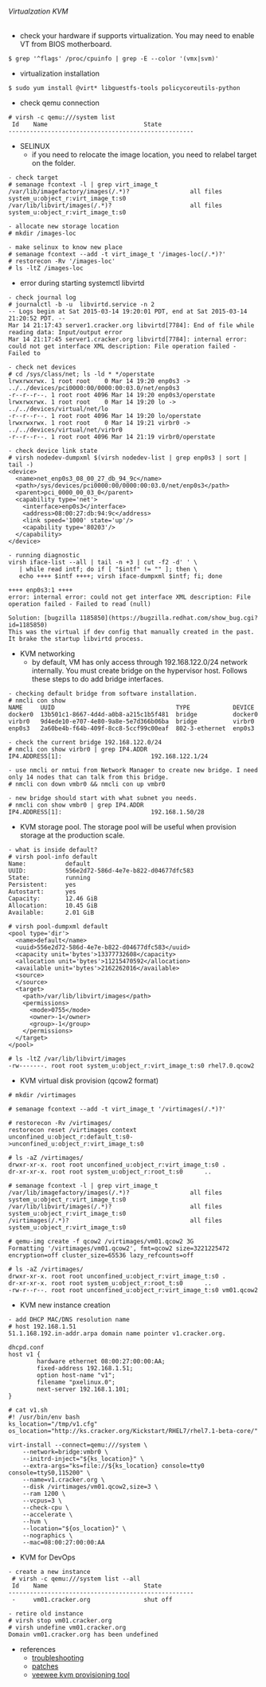 ###### Virtualzation KVM
* check your hardware if supports virtualization. You may need to enable VT from BIOS motherboard.
```
$ grep '^flags' /proc/cpuinfo | grep -E --color '(vmx|svm)'
```
* virtualization installation
```
$ sudo yum install @virt* libguestfs-tools policycoreutils-python
```
* check qemu connection
```
# virsh -c qemu:///system list
 Id    Name                           State
----------------------------------------------------
```
* SELINUX
  - if you need to relocate the image location, you need to relabel target on the folder.
```
- check target
# semanage fcontext -l | grep virt_image_t
/var/lib/imagefactory/images(/.*)?                 all files          system_u:object_r:virt_image_t:s0
/var/lib/libvirt/images(/.*)?                      all files          system_u:object_r:virt_image_t:s0

- allocate new storage location
# mkdir /images-loc

- make selinux to know new place
# semanage fcontext --add -t virt_image_t '/images-loc(/.*)?'
# restorecon -Rv '/images-loc'
# ls -ltZ /images-loc
```
* error during starting systemctl libvirtd 
```
- check journal log
# journalctl -b -u  libvirtd.service -n 2
-- Logs begin at Sat 2015-03-14 19:20:01 PDT, end at Sat 2015-03-14 21:20:52 PDT. --
Mar 14 21:17:43 server1.cracker.org libvirtd[7784]: End of file while reading data: Input/output error
Mar 14 21:17:45 server1.cracker.org libvirtd[7784]: internal error: could not get interface XML description: File operation failed - Failed to

- check net devices
# cd /sys/class/net; ls -ld * */operstate
lrwxrwxrwx. 1 root root    0 Mar 14 19:20 enp0s3 -> ../../devices/pci0000:00/0000:00:03.0/net/enp0s3
-r--r--r--. 1 root root 4096 Mar 14 19:20 enp0s3/operstate
lrwxrwxrwx. 1 root root    0 Mar 14 19:20 lo -> ../../devices/virtual/net/lo
-r--r--r--. 1 root root 4096 Mar 14 19:20 lo/operstate
lrwxrwxrwx. 1 root root    0 Mar 14 19:21 virbr0 -> ../../devices/virtual/net/virbr0
-r--r--r--. 1 root root 4096 Mar 14 21:19 virbr0/operstate

- check device link state
# virsh nodedev-dumpxml $(virsh nodedev-list | grep enp0s3 | sort | tail -)
<device>
  <name>net_enp0s3_08_00_27_db_94_9c</name>
  <path>/sys/devices/pci0000:00/0000:00:03.0/net/enp0s3</path>
  <parent>pci_0000_00_03_0</parent>
  <capability type='net'>
    <interface>enp0s3</interface>
    <address>08:00:27:db:94:9c</address>
    <link speed='1000' state='up'/>
    <capability type='80203'/>
  </capability>
</device>

- running diagnostic
virsh iface-list --all | tail -n +3 | cut -f2 -d' ' \
   | while read intf; do if [ "$intf" != "" ]; then \
   echo ++++ $intf ++++; virsh iface-dumpxml $intf; fi; done

++++ enp0s3:1 ++++
error: internal error: could not get interface XML description: File operation failed - Failed to read (null)

Solution: [bugzilla 1185850](https://bugzilla.redhat.com/show_bug.cgi?id=1185850)
This was the virtual if dev config that manually created in the past. It brake the startup libvirtd process.
```
* KVM networking
  - by default, VM has only access through 192.168.122.0/24 network internally. You must create bridge on the hypervisor host. Follows these steps to do add bridge interfaces.
```
- checking default bridge from software installation.
# nmcli con show
NAME     UUID                                  TYPE            DEVICE
docker0  13b501c1-8667-4d4d-a0b8-a215c1b5f481  bridge          docker0
virbr0   9d4ede10-e707-4e80-9a8e-5e7d366b06ba  bridge          virbr0
enp0s3   2a60be4b-f64b-409f-8cc8-5ccf99c00eaf  802-3-ethernet  enp0s3

- check the current bridge 192.168.122.0/24
# nmcli con show virbr0 | grep IP4.ADDR
IP4.ADDRESS[1]:                         192.168.122.1/24

- use nmcli or nmtui from Network Manager to create new bridge. I need only 14 nodes that can talk from this bridge.
# nmcli con down vmbr0 && nmcli con up vmbr0

- new bridge should start with what subnet you needs.
# nmcli con show vmbr0 | grep IP4.ADDR
IP4.ADDRESS[1]:                         192.168.1.50/28
```
* KVM storage pool. The storage pool will be useful when provision storage at the production scale.
```
- what is inside default?
# virsh pool-info default
Name:           default
UUID:           556e2d72-586d-4e7e-b822-d04677dfc583
State:          running
Persistent:     yes
Autostart:      yes
Capacity:       12.46 GiB
Allocation:     10.45 GiB
Available:      2.01 GiB

# virsh pool-dumpxml default
<pool type='dir'>
  <name>default</name>
  <uuid>556e2d72-586d-4e7e-b822-d04677dfc583</uuid>
  <capacity unit='bytes'>13377732608</capacity>
  <allocation unit='bytes'>11215470592</allocation>
  <available unit='bytes'>2162262016</available>
  <source>
  </source>
  <target>
    <path>/var/lib/libvirt/images</path>
    <permissions>
      <mode>0755</mode>
      <owner>-1</owner>
      <group>-1</group>
    </permissions>
  </target>
</pool>

# ls -ltZ /var/lib/libvirt/images
-rw-------. root root system_u:object_r:virt_image_t:s0 rhel7.0.qcow2
```
* KVM virtual disk provision (qcow2 format)
```
# mkdir /virtimages

# semanage fcontext --add -t virt_image_t '/virtimages(/.*)?'

# restorecon -Rv /virtimages/
restorecon reset /virtimages context unconfined_u:object_r:default_t:s0->unconfined_u:object_r:virt_image_t:s0

# ls -aZ /virtimages/
drwxr-xr-x. root root unconfined_u:object_r:virt_image_t:s0 .
dr-xr-xr-x. root root system_u:object_r:root_t:s0      ..

# semanage fcontext -l | grep virt_image_t
/var/lib/imagefactory/images(/.*)?                 all files          system_u:object_r:virt_image_t:s0
/var/lib/libvirt/images(/.*)?                      all files          system_u:object_r:virt_image_t:s0
/virtimages(/.*)?                                  all files          system_u:object_r:virt_image_t:s0

# qemu-img create -f qcow2 /virtimages/vm01.qcow2 3G
Formatting '/virtimages/vm01.qcow2', fmt=qcow2 size=3221225472 encryption=off cluster_size=65536 lazy_refcounts=off

# ls -aZ /virtimages/
drwxr-xr-x. root root unconfined_u:object_r:virt_image_t:s0 .
dr-xr-xr-x. root root system_u:object_r:root_t:s0      ..
-rw-r--r--. root root unconfined_u:object_r:virt_image_t:s0 vm01.qcow2
```
* KVM new instance creation
```
- add DHCP MAC/DNS resolution name
# host 192.168.1.51
51.1.168.192.in-addr.arpa domain name pointer v1.cracker.org.

dhcpd.conf
host v1 {
        hardware ethernet 08:00:27:00:00:AA;
        fixed-address 192.168.1.51;
        option host-name "v1";
        filename "pxelinux.0";
        next-server 192.168.1.101;
}

# cat v1.sh
#! /usr/bin/env bash
ks_location="/tmp/v1.cfg"
os_location="http://ks.cracker.org/Kickstart/RHEL7/rhel7.1-beta-core/"

virt-install --connect=qemu:///system \
    --network=bridge:vmbr0 \
    --initrd-inject="${ks_location}" \
    --extra-args="ks=file://${ks_location} console=tty0 console=ttyS0,115200" \
    --name=v1.cracker.org \
    --disk /virtimages/vm01.qcow2,size=3 \
    --ram 1200 \
    --vcpus=3 \
    --check-cpu \
    --accelerate \
    --hvm \
    --location="${os_location}" \
    --nographics \
    --mac=08:00:27:00:00:AA
```
* KVM for DevOps 
```
- create a new instance 
 # virsh -c qemu:///system list --all
 Id    Name                           State
----------------------------------------------------
 -     vm01.cracker.org               shut off
 
- retire old instance
# virsh stop vm01.cracker.org 
# virsh undefine vm01.cracker.org
Domain vm01.cracker.org has been undefined

```
* references
  - [troubleshooting](https://access.redhat.com/documentation/en-US/Red_Hat_Enterprise_Linux/7/html/Virtualization_Deployment_and_Administration_Guide/sect-Troubleshooting-Common_libvirt_errors_and_troubleshooting.html)
  - [patches](https://rhn.redhat.com/errata/RHBA-2015-0427.html#Red%20Hat%20Enterprise%20Linux%20Server%20%28v.%207%29)
  - [veewee kvm provisioning tool](https://github.com/jedi4ever/veewee/blob/master/doc/kvm.md)
